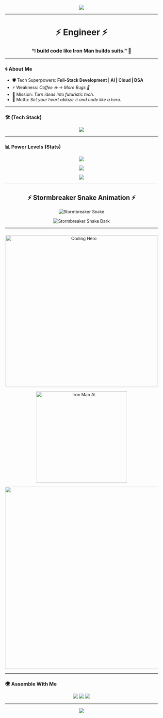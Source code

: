 <!-- Animated Header -->
<p align="center">
  <img src="https://readme-typing-svg.herokuapp.com?size=30&color=00F700&center=true&vCenter=true&width=500&lines=Venkateswarlu+Kasireddy" />
</p>


---

<h1 align="center">⚡ Engineer ⚡</h1>
<h3 align="center">“I build code like Iron Man builds suits.” 🦾</h3>

---

### 🌀 About Me 
- 🛡️ Tech Superpowers: **Full-Stack Development | AI | Cloud | DSA**
- ⚡ Weakness: *Coffee ☕ → More Bugs 🐛*
- 🧩 Mission: *Turn ideas into futuristic tech.*
- 🌌 Motto: *Set your heart ablaze 🔥 and code like a hero.*

---

### 🛠️ (Tech Stack)
<p align="center">
  <img src="https://skillicons.dev/icons?i=react,nodejs,express,python,java,ts,js,html,css,tailwind,redux,mysql,mongodb,docker,gcp,git,github" />
</p>

---

### 📊 Power Levels (Stats)
<p align="center">
  <img src="https://github-readme-streak-stats.herokuapp.com?user=venkatesh520556&theme=radical&hide_border=true&background=0D1117&stroke=FF0000&ring=FF0000&fire=FF0000" />
</p>

<p align="center">
  <img src="https://github-readme-stats.vercel.app/api?username=venkatesh520556&show_icons=true&theme=radical&hide_border=true&title_color=FF0000&icon_color=FF0000&bg_color=0D1117" />
</p>

<p align="center">
  <img src="https://github-readme-stats.vercel.app/api/top-langs/?username=venkatesh520556&layout=compact&theme=radical&hide_border=true&title_color=FF0000&bg_color=0D1117" />
</p>

---

### 
<h2 align="center">⚡ Stormbreaker Snake Animation ⚡</h2>

<p align="center">
  <img src="https://raw.githubusercontent.com/venkatesh520556/venkatesh520556/output/stormbreaker-snake.svg" alt="Stormbreaker Snake"/>
</p>

<p align="center">
  <img src="https://raw.githubusercontent.com/venkatesh520556/venkatesh520556/output/stormbreaker-snake-dark.svg" alt="Stormbreaker Snake Dark"/>
</p>

---

### 
<p align="center">
  <img src="https://github.com/abhisheknaiidu/abhisheknaiidu/raw/master/code.gif" width="500" alt="Coding Hero"/>
</p>

<p align="center">
  <img src="https://github.com/khalby786/khalby786/raw/master/assets/ironman.gif" width="300" alt="Iron Man AI"/>
</p>

<p align="center">
  <img src="https://raw.githubusercontent.com/saadeghi/saadeghi/master/dino.gif" width="600"/>
</p>

---

### 🌍 Assemble With Me
<p align="center">
  <a href="https://www.linkedin.com/in/venkateswarlu-kasireddy-51a5b0197/"><img src="https://img.shields.io/badge/LinkedIn-Connect-blue?style=for-the-badge&logo=linkedin" /></a>
  <a href="https://x.com/Kasired85061173"><img src="https://img.shields.io/badge/Twitter-Follow-blue?style=for-the-badge&logo=twitter" /></a>
  <a href="mailto:venkateswarlu.kasireddy18@gmail.com"><img src="https://img.shields.io/badge/Gmail-Contact-red?style=for-the-badge&logo=gmail" /></a>
</p>

---

<p align="center">
  <img src="https://komarev.com/ghpvc/?username=venkatesh520556&label=Profile+Views&color=FF0000&style=for-the-badge" />
</p>
